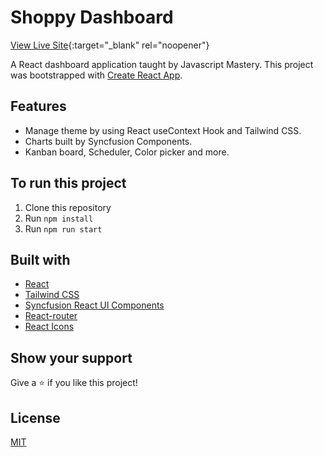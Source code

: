 # Shoppy Dashboard

[View Live Site](https://syncfusion-dashboard-benz.netlify.app/){:target="_blank" rel="noopener"}

A React dashboard application taught by Javascript Mastery.
This project was bootstrapped with [Create React App](https://github.com/facebook/create-react-app).

## Features

- Manage theme by using React useContext Hook and Tailwind CSS.
- Charts built by Syncfusion Components.
- Kanban board, Scheduler, Color picker and more.

## To run this project

1. Clone this repository
2. Run `npm install`
3. Run `npm run start`

## Built with

- [React](https://reactjs.org/)
- [Tailwind CSS](https://tailwindcss.com/)
- [Syncfusion React UI Components](https://ej2.syncfusion.com/react/documentation/introduction/)
- [React-router](https://reactrouter.com/)
- [React Icons](https://react-icons.github.io/react-icons/)

## Show your support

Give a ⭐️ if you like this project!

## License

[MIT](LICENSE)
